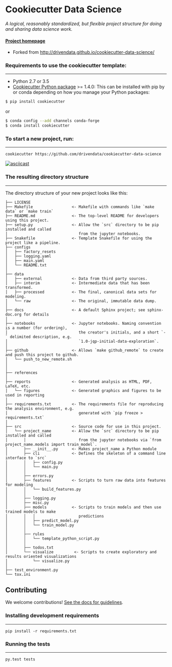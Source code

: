 # Cookiecutter Data Science

_A logical, reasonably standardized, but flexible project structure for doing and sharing data science work._


#### [Project homepage](https://github.com/ScottSnapperLab/cookiecutter-data-science)

- Forked from http://drivendata.github.io/cookiecutter-data-science/


### Requirements to use the cookiecutter template:
-----------
 - Python 2.7 or 3.5
 - [Cookiecutter Python package](http://cookiecutter.readthedocs.org/en/latest/installation.html) >= 1.4.0: This can be installed with pip by or conda depending on how you manage your Python packages:

``` bash
$ pip install cookiecutter
```

or

``` bash
$ conda config --add channels conda-forge
$ conda install cookiecutter
```


### To start a new project, run:
------------

    cookiecutter https://github.com/drivendata/cookiecutter-data-science


[![asciicast](https://asciinema.org/a/9bgl5qh17wlop4xyxu9n9wr02.png)](https://asciinema.org/a/9bgl5qh17wlop4xyxu9n9wr02)


### The resulting directory structure
------------

The directory structure of your new project looks like this:

```
├── LICENSE
├── Makefile                 <- Makefile with commands like `make data` or `make train`
├── README.md                <- The top-level README for developers using this project.
├── setup.py                 <- Allow the `src` directory to be pip installed and called
│                               from the jupyter notebooks.
├── Snakefile                <- Template Snakefile for using the project like a pipeline.
├── configs
│   ├── factory_resets
│   ├── logging.yaml
│   ├── main.yaml
│   └── README.txt
│
├── data
│   ├── external             <- Data from third party sources.
│   ├── interim              <- Intermediate data that has been transformed.
│   ├── processed            <- The final, canonical data sets for modeling.
│   └── raw                  <- The original, immutable data dump.
│
├── docs                     <- A default Sphinx project; see sphinx-doc.org for details
│
├── notebooks                <- Jupyter notebooks. Naming convention is a number (for ordering),
│                               the creator's initials, and a short `-` delimited description, e.g.
│                               `1.0-jqp-initial-data-exploration`.
│
├── github                   <- Allows `make github_remote` to create and push this project to github.
│   └── push_to_new_remote.sh
│
│
├── references
│
├── reports                  <- Generated analysis as HTML, PDF, LaTeX, etc.
│   └── figures              <- Generated graphics and figures to be used in reporting
│
├── requirements.txt         <- The requirements file for reproducing the analysis environment, e.g.
│                               generated with `pip freeze > requirements.txt`
│
├── src                      <- Source code for use in this project.
│   └── project_name         <- Allow the `src` directory to be pip installed and called
│       │                       from the jupyter notebooks via `from project_name.models import train_model`.
│       ├── __init__.py      <- Makes project_name a Python module
│       ├── cli              <- Defines the skeleton of a command line interface to `src`
│       │   ├── config.py
│       │   └── main.py
│       │
│       ├── errors.py
│       ├── features         <- Scripts to turn raw data into features for modeling
│       │   └── build_features.py
│       │
│       ├── logging.py
│       ├── misc.py
│       ├── models           <- Scripts to train models and then use trained models to make
│       │   │                   predictions
│       │   ├── predict_model.py
│       │   └── train_model.py
│       │
│       ├── rules
│       │   └── template_python_script.py
│       │
│       ├── todos.txt
│       └── visualize         <- Scripts to create exploratory and results oriented visualizations
│           └── visualize.py
│
├── test_environment.py
└── tox.ini
```

## Contributing

We welcome contributions! [See the docs for guidelines](https://drivendata.github.io/cookiecutter-data-science/#contributing).

### Installing development requirements
------------

    pip install -r requirements.txt

### Running the tests
------------

    py.test tests
